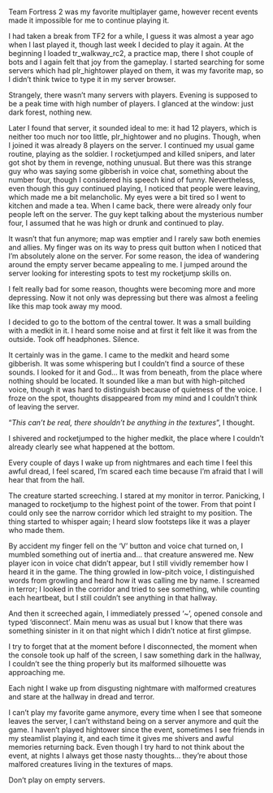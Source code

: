   

Team Fortress 2 was my favorite multiplayer game, however recent events made it impossible for me to continue playing it.

I had taken a break from TF2 for a while, I guess it was almost a year ago when I last played it, though last week I decided to play it again. At the beginning I loaded tr\_walkway\_rc2, a practice map, there I shot couple of bots and I again felt that joy from the gameplay. I started searching for some servers which had plr\_hightower played on them, it was my favorite map, so I didn’t think twice to type it in my server browser.

Strangely, there wasn’t many servers with players. Evening is supposed to be a peak time with high number of players. I glanced at the window: just dark forest, nothing new.

Later I found that server, it sounded ideal to me: it had 12 players, which is neither too much nor too little, plr\_hightower and no plugins. Though, when I joined it was already 8 players on the server. I continued my usual game routine, playing as the soldier. I rocketjumped and killed snipers, and later got shot by them in revenge, nothing unusual. But there was this strange guy who was saying some gibberish in voice chat, something about the number four, though I considered his speech kind of funny. Nevertheless, even though this guy continued playing, I noticed that people were leaving, which made me a bit melancholic. My eyes were a bit tired so I went to kitchen and made a tea. When I came back, there were already only four people left on the server. The guy kept talking about the mysterious number four, I assumed that he was high or drunk and continued to play.

It wasn’t that fun anymore; map was emptier and I rarely saw both enemies and allies. My finger was on its way to press quit button when I noticed that I’m absolutely alone on the server. For some reason, the idea of wandering around the empty server became appealing to me. I jumped around the server looking for interesting spots to test my rocketjump skills on.

I felt really bad for some reason, thoughts were becoming more and more depressing. Now it not only was depressing but there was almost a feeling like this map took away my mood.

I decided to go to the bottom of the central tower. It was a small building with a medkit in it. I heard some noise and at first it felt like it was from the outside. Took off headphones. Silence.

It certainly was in the game. I came to the medkit and heard some gibberish. It was some whispering but I couldn’t find a source of these sounds. I looked for it and God… It was from beneath, from the place where nothing should be located. It sounded like a man but with high-pitched voice, though it was hard to distinguish because of quietness of the voice. I froze on the spot, thoughts disappeared from my mind and I couldn’t think of leaving the server. 

“*This can’t be real, there shouldn’t be anything in the textures*”, I thought.

I shivered and rocketjumped to the higher medkit, the place where I couldn’t already clearly see what happened at the bottom. 

Every couple of days I wake up from nightmares and each time I feel this awful dread, I feel scared, I’m scared each time because I’m afraid that I will hear that from the hall.

The creature started screeching. I stared at my monitor in terror. Panicking, I managed to rocketjump to the highest point of the tower. From that point I could only see the narrow corridor which led straight to my position. The thing started to whisper again; I heard slow footsteps like it was a player who made them.

By accident my finger fell on the ‘V’ button and voice chat turned on, I mumbled something out of inertia and… that creature answered me. New player icon in voice chat didn’t appear, but I still vividly remember how I heard it in the game. The thing growled in low-pitch voice, I distinguished words from growling and heard how it was calling me by name. I screamed in terror; I looked in the corridor and tried to see something, while counting each heartbeat, but I still couldn’t see anything in that hallway. 

And then it screeched again, I immediately pressed ‘\~’, opened console and typed ‘disconnect’. Main menu was as usual but I know that there was something sinister in it on that night which I didn’t notice at first glimpse.

I try to forget that at the moment before I disconnected, the moment when the console took up half of the screen, I saw something dark in the hallway, I couldn’t see the thing properly but its malformed silhouette was approaching me.

Each night I wake up from disgusting nightmare with malformed creatures and stare at the hallway in dread and terror.

I can’t play my favorite game anymore, every time when I see that someone leaves the server, I can’t withstand being on a server anymore and quit the game. I haven’t played hightower since the event, sometimes I see friends in my steamlist playing it, and each time it gives me shivers and awful memories returning back. Even though I try hard to not think about the event, at nights I always get those nasty thoughts… they’re about those malfored creatures living in the textures of maps.

Don’t play on empty servers.